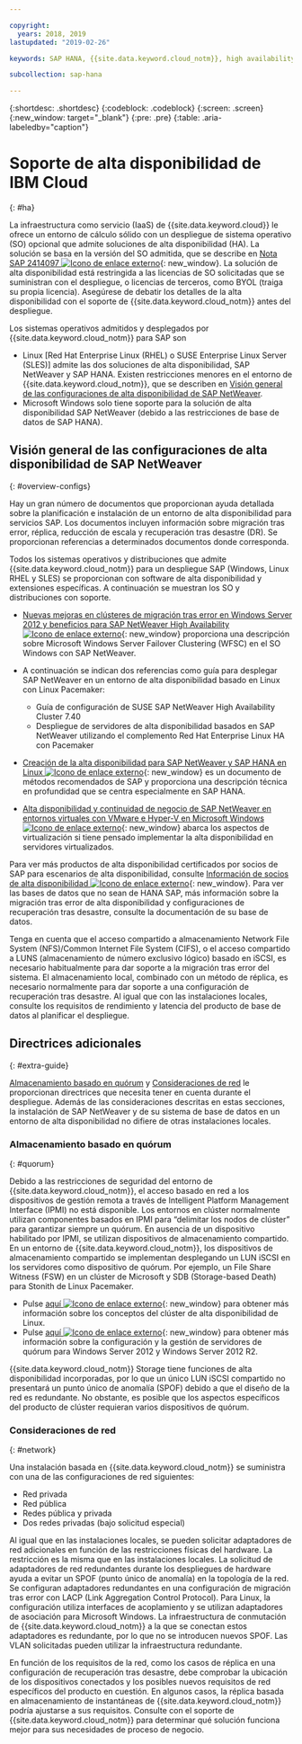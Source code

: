 ```yaml
---

copyright:
  years: 2018, 2019
lastupdated: "2019-02-26"

keywords: SAP HANA, {{site.data.keyword.cloud_notm}}, high availability, highly available, SPOF, VLANs, HA, DR, disaster recovery, SAP NetWeaver

subcollection: sap-hana

---
```


{:shortdesc: .shortdesc}
{:codeblock: .codeblock}
{:screen: .screen}
{:new_window: target="_blank"}
{:pre: .pre}
{:table: .aria-labeledby="caption"}


# Soporte de alta disponibilidad de IBM Cloud
{: #ha}

La infraestructura como servicio (IaaS) de {{site.data.keyword.cloud}} le ofrece un entorno de cálculo sólido con un despliegue de sistema operativo (SO) opcional que admite soluciones de alta disponibilidad (HA). La solución se basa en la versión del SO admitida, que se describe en
[Nota SAP 2414097 ![Icono de enlace externo](../../icons/launch-glyph.svg "Icono de enlace externo")](https://launchpad.support.sap.com/#/notes/2414097){: new_window}. La solución de alta disponibilidad está restringida a las licencias de SO solicitadas que se suministran con el despliegue, o licencias de terceros, como BYOL (traiga su propia licencia). Asegúrese de debatir los detalles de la alta disponibilidad con el soporte de {{site.data.keyword.cloud_notm}} antes del despliegue.

Los sistemas operativos admitidos y desplegados por {{site.data.keyword.cloud_notm}} para SAP son
* Linux [Red Hat Enterprise Linux (RHEL) o SUSE Enterprise Linux Server (SLES)] admite las dos soluciones de alta disponibilidad, SAP NetWeaver y SAP HANA. Existen restricciones menores en el entorno de
{{site.data.keyword.cloud_notm}}, que se describen en [Visión general de las configuraciones de alta disponibilidad de SAP NetWeaver](#overview-configs).
* Microsoft Windows solo tiene soporte para la solución de alta disponibilidad SAP NetWeaver (debido a las restricciones de base de datos de SAP
HANA).

## Visión general de las configuraciones de alta disponibilidad de SAP NetWeaver
{: #overview-configs}

Hay un gran número de documentos que proporcionan ayuda detallada sobre la planificación e instalación de un entorno de alta disponibilidad para servicios SAP. Los documentos incluyen información sobre migración tras error, réplica, reducción de escala y recuperación tras desastre (DR). Se proporcionan referencias a determinados documentos donde corresponda.

Todos los sistemas operativos y distribuciones que admite
{{site.data.keyword.cloud_notm}} para un despliegue SAP (Windows, Linux RHEL y SLES) se proporcionan con software de alta disponibilidad y extensiones específicas. A continuación se muestran los SO y distribuciones con soporte.

* [Nuevas mejoras en clústeres de migración tras error en Windows Server 2012 y beneficios para SAP NetWeaver High Availability ![Icono de enlace externo](../../icons/launch-glyph.svg "Icono de enlace externo")](https://blogs.sap.com/2013/10/16/new-failover-clustering-improvements-in-windows-server-2012-and-its-benefits-for-sap-netweaver-high-availability/){: new_window} proporciona una descripción sobre Microsoft Windows Server Failover Clustering (WFSC) en el SO Windows con SAP NetWeaver.

* A continuación se indican dos referencias como guía para desplegar SAP NetWeaver en un entorno de alta disponibilidad basado en Linux con Linux Pacemaker:
  * Guía de configuración de SUSE SAP NetWeaver High Availability Cluster 7.40
  * Despliegue de servidores de alta disponibilidad basados en SAP NetWeaver utilizando el complemento Red Hat Enterprise Linux HA con Pacemaker

* [Creación de la alta disponibilidad para SAP NetWeaver y SAP HANA en Linux ![Icono de enlace externo](../../icons/launch-glyph.svg "Icono de enlace externo")](https://support.sap.com/content/dam/SAAP/SAP_Activate/AGS_70.pdf){: new_window} es un documento de métodos recomendados de SAP y proporciona una descripción técnica en profundidad que se centra especialmente en SAP HANA.

* [Alta disponibilidad y continuidad de negocio de SAP NetWeaver en entornos virtuales con VMware e Hyper-V en Microsoft Windows ![Icono de enlace externo](../../icons/launch-glyph.svg "Icono de enlace externo")](https://www.sap.com/documents/2015/07/508b62bc-5b7c-0010-82c7-eda71af511fa.html){: new_window} abarca los aspectos de virtualización si tiene pensado implementar la alta disponibilidad en servidores virtualizados.

Para ver más productos de alta disponibilidad certificados por socios de SAP para escenarios de alta disponibilidad, consulte
[Información de socios de alta disponibilidad ![Icono de enlace externo](../../icons/launch-glyph.svg "Icono de enlace externo")](https://wiki.scn.sap.com/wiki/display/SI/High+Availability+Partner+Information){: new_window}.
Para ver las bases de datos que no sean de HANA SAP, más información sobre la migración tras error de alta disponibilidad y configuraciones de recuperación tras desastre, consulte la documentación de su base de datos.

Tenga en cuenta que el acceso compartido a almacenamiento Network File System (NFS)/Common Internet File System (CIFS), o el acceso compartido a LUNS (almacenamiento de número exclusivo lógico) basado en iSCSI, es necesario habitualmente para dar soporte a la migración tras error del sistema. El almacenamiento local, combinado con un método de réplica, es necesario normalmente para dar soporte a una configuración de recuperación tras desastre. Al igual que con las instalaciones locales, consulte los requisitos de rendimiento y latencia del producto de base de datos al planificar el despliegue.

## Directrices adicionales
{: #extra-guide}

[Almacenamiento basado en quórum](#quorum) y [Consideraciones de red](#network) le proporcionan directrices que necesita tener en cuenta durante el despliegue. Además de las consideraciones descritas en estas secciones, la instalación de SAP NetWeaver y de su sistema de base de datos en un entorno de alta disponibilidad no difiere de otras instalaciones locales.

### Almacenamiento basado en quórum
{: #quorum}

Debido a las restricciones de seguridad del entorno de {{site.data.keyword.cloud_notm}}, el acceso basado en red a los dispositivos de gestión remota a través de Intelligent Platform Management Interface (IPMI) no está disponible. Los entornos en clúster normalmente utilizan componentes basados en IPMI para “delimitar los nodos de clúster” para garantizar siempre un quórum. En ausencia de un dispositivo habilitado por IPMI, se utilizan dispositivos de almacenamiento compartido. En un entorno de {{site.data.keyword.cloud_notm}}, los dispositivos de almacenamiento compartido se implementan desplegando un LUN iSCSI en los servidores como dispositivo de quórum. Por ejemplo, un File Share Witness (FSW) en un clúster de Microsoft y SDB (Storage-based Death) para Stonith de Linux Pacemaker.
* Pulse [aquí ![Icono de enlace externo](../../icons/launch-glyph.svg "Icono de enlace externo")](http://linux-ha.org/wiki/Cluster_Concepts){: new_window} para obtener más información sobre los conceptos del clúster de alta disponibilidad de Linux.
* Pulse [aquí
![Icono de enlace externo](../../icons/launch-glyph.svg "Icono de enlace externo")](https://docs.microsoft.com/en-us/windows-server/failover-clustering/manage-cluster-quorum){: new_window} para obtener más información sobre la configuración y la gestión de servidores de quórum para Windows Server 2012 y Windows Server 2012 R2.

{{site.data.keyword.cloud_notm}} Storage tiene funciones de alta disponibilidad incorporadas, por lo que un único LUN iSCSI compartido no presentará un punto único de anomalía (SPOF) debido a que el diseño de la red es redundante. No obstante, es posible que los aspectos específicos del producto de clúster requieran varios dispositivos de quórum.

### Consideraciones de red
{: #network}

Una instalación basada en {{site.data.keyword.cloud_notm}} se suministra con una de las configuraciones de red siguientes:
* Red privada
* Red pública
* Redes pública y privada
* Dos redes privadas (bajo solicitud especial)

Al igual que en las instalaciones locales, se pueden solicitar adaptadores de red adicionales en función de las restricciones físicas del hardware. La restricción es la misma que en las instalaciones locales. La solicitud de adaptadores de red redundantes durante los despliegues de hardware ayuda a evitar un SPOF (punto único de anomalía) en la topología de la red. Se configuran adaptadores redundantes en una configuración de migración tras error con LACP (Link Aggregation Control Protocol). Para Linux, la configuración utiliza interfaces de acoplamiento y se utilizan adaptadores de asociación para Microsoft Windows. La infraestructura de conmutación de
{{site.data.keyword.cloud_notm}} a la que se conectan estos adaptadores es redundante, por lo que no se introducen nuevos SPOF. Las VLAN solicitadas pueden utilizar la infraestructura redundante.

En función de los requisitos de la red, como los casos de réplica en una configuración de recuperación tras desastre, debe comprobar la ubicación de los dispositivos conectados y los posibles nuevos requisitos de red específicos del producto en cuestión. En algunos casos, la réplica basada en almacenamiento de instantáneas de {{site.data.keyword.cloud_notm}} podría ajustarse a sus requisitos. Consulte con el soporte de
{{site.data.keyword.cloud_notm}} para determinar qué solución funciona mejor para sus necesidades de proceso de negocio.
